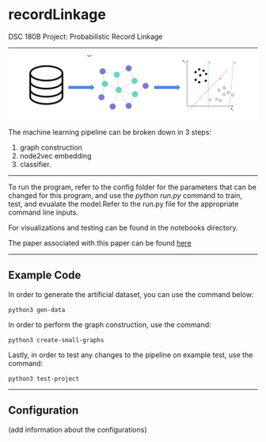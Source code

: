 # recordLinkage
DSC 180B Project: Probabilistic Record Linkage

---
![Machine Learning Pipeline](./reports/images/pipeline.png)

The machine learning pipeline can be broken down in 3 steps:
1. graph construction
2. node2vec embedding
3. classifier.

---
To run the program, refer to the config folder for the parameters that can be changed for this program, and use the *python run.py* command to train, test, and evualate the model.Refer to the run.py file for the appropriate command line inputs.

For visualizations and testing can be found in the notebooks directory.

The paper associated with this paper can be found [here](./reports/final_report.pdf)

---
## Example Code

In order to generate the artificial dataset, you can use the command below:
```
python3 gen-data
```

In order to perform the graph construction, use the command:

```
python3 create-small-graphs
```

Lastly, in order to test any changes to the pipeline on example test, use the command:
```
python3 test-project
```

---
## Configuration

(add information about the configurations)